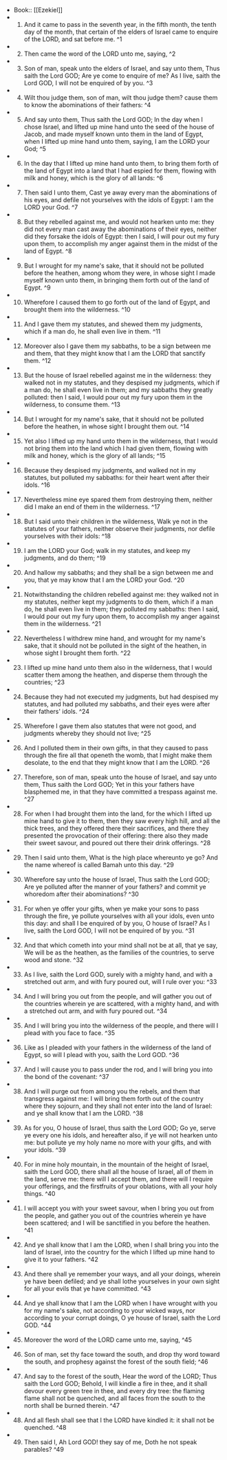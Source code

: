 - Book:: [[Ezekiel]]
- 1. And it came to pass in the seventh year, in the fifth month, the tenth day of the month, that certain of the elders of Israel came to enquire of the LORD, and sat before me. ^1
- 2. Then came the word of the LORD unto me, saying, ^2
- 3. Son of man, speak unto the elders of Israel, and say unto them, Thus saith the Lord GOD; Are ye come to enquire of me? As I live, saith the Lord GOD, I will not be enquired of by you. ^3
- 4. Wilt thou judge them, son of man, wilt thou judge them? cause them to know the abominations of their fathers: ^4
- 5. And say unto them, Thus saith the Lord GOD; In the day when I chose Israel, and lifted up mine hand unto the seed of the house of Jacob, and made myself known unto them in the land of Egypt, when I lifted up mine hand unto them, saying, I am the LORD your God; ^5
- 6. In the day that I lifted up mine hand unto them, to bring them forth of the land of Egypt into a land that I had espied for them, flowing with milk and honey, which is the glory of all lands: ^6
- 7. Then said I unto them, Cast ye away every man the abominations of his eyes, and defile not yourselves with the idols of Egypt: I am the LORD your God. ^7
- 8. But they rebelled against me, and would not hearken unto me: they did not every man cast away the abominations of their eyes, neither did they forsake the idols of Egypt: then I said, I will pour out my fury upon them, to accomplish my anger against them in the midst of the land of Egypt. ^8
- 9. But I wrought for my name's sake, that it should not be polluted before the heathen, among whom they were, in whose sight I made myself known unto them, in bringing them forth out of the land of Egypt. ^9
- 10. Wherefore I caused them to go forth out of the land of Egypt, and brought them into the wilderness. ^10
- 11. And I gave them my statutes, and shewed them my judgments, which if a man do, he shall even live in them. ^11
- 12. Moreover also I gave them my sabbaths, to be a sign between me and them, that they might know that I am the LORD that sanctify them. ^12
- 13. But the house of Israel rebelled against me in the wilderness: they walked not in my statutes, and they despised my judgments, which if a man do, he shall even live in them; and my sabbaths they greatly polluted: then I said, I would pour out my fury upon them in the wilderness, to consume them. ^13
- 14. But I wrought for my name's sake, that it should not be polluted before the heathen, in whose sight I brought them out. ^14
- 15. Yet also I lifted up my hand unto them in the wilderness, that I would not bring them into the land which I had given them, flowing with milk and honey, which is the glory of all lands; ^15
- 16. Because they despised my judgments, and walked not in my statutes, but polluted my sabbaths: for their heart went after their idols. ^16
- 17. Nevertheless mine eye spared them from destroying them, neither did I make an end of them in the wilderness. ^17
- 18. But I said unto their children in the wilderness, Walk ye not in the statutes of your fathers, neither observe their judgments, nor defile yourselves with their idols: ^18
- 19. I am the LORD your God; walk in my statutes, and keep my judgments, and do them; ^19
- 20. And hallow my sabbaths; and they shall be a sign between me and you, that ye may know that I am the LORD your God. ^20
- 21. Notwithstanding the children rebelled against me: they walked not in my statutes, neither kept my judgments to do them, which if a man do, he shall even live in them; they polluted my sabbaths: then I said, I would pour out my fury upon them, to accomplish my anger against them in the wilderness. ^21
- 22. Nevertheless I withdrew mine hand, and wrought for my name's sake, that it should not be polluted in the sight of the heathen, in whose sight I brought them forth. ^22
- 23. I lifted up mine hand unto them also in the wilderness, that I would scatter them among the heathen, and disperse them through the countries; ^23
- 24. Because they had not executed my judgments, but had despised my statutes, and had polluted my sabbaths, and their eyes were after their fathers' idols. ^24
- 25. Wherefore I gave them also statutes that were not good, and judgments whereby they should not live; ^25
- 26. And I polluted them in their own gifts, in that they caused to pass through the fire all that openeth the womb, that I might make them desolate, to the end that they might know that I am the LORD. ^26
- 27. Therefore, son of man, speak unto the house of Israel, and say unto them, Thus saith the Lord GOD; Yet in this your fathers have blasphemed me, in that they have committed a trespass against me. ^27
- 28. For when I had brought them into the land, for the which I lifted up mine hand to give it to them, then they saw every high hill, and all the thick trees, and they offered there their sacrifices, and there they presented the provocation of their offering: there also they made their sweet savour, and poured out there their drink offerings. ^28
- 29. Then I said unto them, What is the high place whereunto ye go? And the name whereof is called Bamah unto this day. ^29
- 30. Wherefore say unto the house of Israel, Thus saith the Lord GOD; Are ye polluted after the manner of your fathers? and commit ye whoredom after their abominations? ^30
- 31. For when ye offer your gifts, when ye make your sons to pass through the fire, ye pollute yourselves with all your idols, even unto this day: and shall I be enquired of by you, O house of Israel? As I live, saith the Lord GOD, I will not be enquired of by you. ^31
- 32. And that which cometh into your mind shall not be at all, that ye say, We will be as the heathen, as the families of the countries, to serve wood and stone. ^32
- 33. As I live, saith the Lord GOD, surely with a mighty hand, and with a stretched out arm, and with fury poured out, will I rule over you: ^33
- 34. And I will bring you out from the people, and will gather you out of the countries wherein ye are scattered, with a mighty hand, and with a stretched out arm, and with fury poured out. ^34
- 35. And I will bring you into the wilderness of the people, and there will I plead with you face to face. ^35
- 36. Like as I pleaded with your fathers in the wilderness of the land of Egypt, so will I plead with you, saith the Lord GOD. ^36
- 37. And I will cause you to pass under the rod, and I will bring you into the bond of the covenant: ^37
- 38. And I will purge out from among you the rebels, and them that transgress against me: I will bring them forth out of the country where they sojourn, and they shall not enter into the land of Israel: and ye shall know that I am the LORD. ^38
- 39. As for you, O house of Israel, thus saith the Lord GOD; Go ye, serve ye every one his idols, and hereafter also, if ye will not hearken unto me: but pollute ye my holy name no more with your gifts, and with your idols. ^39
- 40. For in mine holy mountain, in the mountain of the height of Israel, saith the Lord GOD, there shall all the house of Israel, all of them in the land, serve me: there will I accept them, and there will I require your offerings, and the firstfruits of your oblations, with all your holy things. ^40
- 41. I will accept you with your sweet savour, when I bring you out from the people, and gather you out of the countries wherein ye have been scattered; and I will be sanctified in you before the heathen. ^41
- 42. And ye shall know that I am the LORD, when I shall bring you into the land of Israel, into the country for the which I lifted up mine hand to give it to your fathers. ^42
- 43. And there shall ye remember your ways, and all your doings, wherein ye have been defiled; and ye shall lothe yourselves in your own sight for all your evils that ye have committed. ^43
- 44. And ye shall know that I am the LORD when I have wrought with you for my name's sake, not according to your wicked ways, nor according to your corrupt doings, O ye house of Israel, saith the Lord GOD. ^44
- 45. Moreover the word of the LORD came unto me, saying, ^45
- 46. Son of man, set thy face toward the south, and drop thy word toward the south, and prophesy against the forest of the south field; ^46
- 47. And say to the forest of the south, Hear the word of the LORD; Thus saith the Lord GOD; Behold, I will kindle a fire in thee, and it shall devour every green tree in thee, and every dry tree: the flaming flame shall not be quenched, and all faces from the south to the north shall be burned therein. ^47
- 48. And all flesh shall see that I the LORD have kindled it: it shall not be quenched. ^48
- 49. Then said I, Ah Lord GOD! they say of me, Doth he not speak parables? ^49
